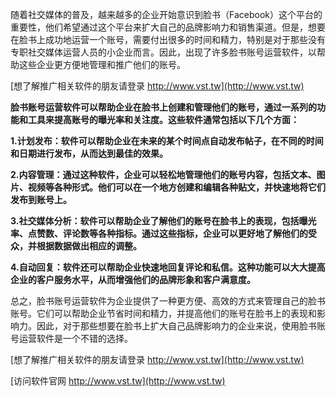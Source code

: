 随着社交媒体的普及，越来越多的企业开始意识到脸书（Facebook）这个平台的重要性，他们希望通过这个平台来扩大自己的品牌影响力和销售渠道。但是，想要在脸书上成功地运营一个账号，需要付出很多的时间和精力，特别是对于那些没有专职社交媒体运营人员的小企业而言。因此，出现了许多脸书账号运营软件，以帮助这些企业更方便地管理和推广他们的账号。

[想了解推广相关软件的朋友请登录 http://www.vst.tw](http://www.vst.tw)

**脸书账号运营软件可以帮助企业在脸书上创建和管理他们的账号，通过一系列的功能和工具来提高账号的曝光率和关注度。这些软件通常包括以下几个方面：**

**1.计划发布：软件可以帮助企业在未来的某个时间点自动发布帖子，在不同的时间和日期进行发布，从而达到最佳的效果。**

**2.内容管理：通过这种软件，企业可以轻松地管理他们的账号内容，包括文本、图片、视频等各种形式。他们可以在一个地方创建和编辑各种贴文，并快速地将它们发布到账号上。**

**3.社交媒体分析：软件可以帮助企业了解他们的账号在脸书上的表现，包括曝光率、点赞数、评论数等各种指标。通过这些指标，企业可以更好地了解他们的受众，并根据数据做出相应的调整。**

**4.自动回复：软件还可以帮助企业快速地回复评论和私信。这种功能可以大大提高企业的客户服务水平，从而增强他们的品牌形象和客户满意度。**

总之，脸书账号运营软件为企业提供了一种更方便、高效的方式来管理自己的脸书账号。它们可以帮助企业节省时间和精力，并提高他们的账号在脸书上的表现和影响力。因此，对于那些想要在脸书上扩大自己品牌影响力的企业来说，使用脸书账号运营软件是一个不错的选择。

[想了解推广相关软件的朋友请登录 http://www.vst.tw](http://www.vst.tw)


[访问软件官网 http://www.vst.tw](http://www.vst.tw)
